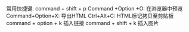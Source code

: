 
常用快捷键.
command + shift + p
Command +Option +O: 在浏览器中预览
Command+Option+X: 导出HTML
Ctrl+Alt+C: HTML标记拷贝至剪贴板
command + option + k 插入链接
command + shift + k 插入图片